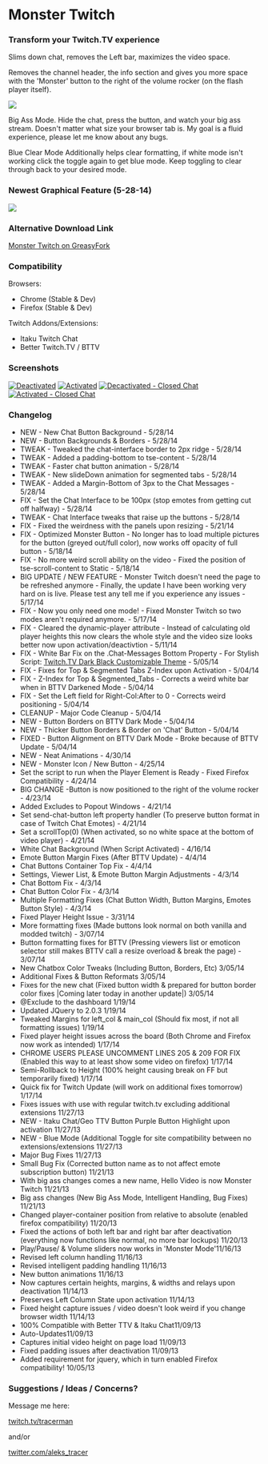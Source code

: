 # Monster Twitch

### Transform your Twitch.TV experience

Slims down chat, removes the Left bar, maximizes the video space.

Removes the channel header, the info section and gives you more space with the 'Monster' button to the right of the volume rocker (on the flash player itself).

![][1]

Big Ass Mode. Hide the chat, press the button, and watch your big ass stream. Doesn't matter what size your browser tab is. My goal is a fluid experience, please let me know about any bugs.

Blue Clear Mode Additionally helps clear formatting, if white mode isn't working click the toggle again to get blue mode. Keep toggling to clear through back to your desired mode.

### Newest Graphical Feature (5-28-14)

![][2]

### Alternative Download Link

[Monster Twitch on GreasyFork][3]

### Compatibility

Browsers:

* Chrome (Stable & Dev)
* Firefox (Stable & Dev)

Twitch Addons/Extensions:

* Itaku Twitch Chat
* Better Twitch.TV / BTTV

### Screenshots

[![Deactivated][4]](https://i.imgur.com/9WA1qTC.png)   [![Activated][5]](https://i.imgur.com/o7DLMpY.png)   [![Decactivated - Closed Chat][6]](https://i.imgur.com/p6rIaxc.png)   [![Activated - Closed Chat][7]](http://i.imgur.com/nR5wi40.png)

### Changelog

* NEW \- New Chat Button Background - 5/28/14
* NEW \- Button Backgrounds & Borders - 5/28/14
* TWEAK \- Tweaked the chat-interface border to 2px ridge - 5/28/14
* TWEAK \- Added a padding-bottom to tse-content - 5/28/14
* TWEAK \- Faster chat button animation - 5/28/14
* TWEAK \- New slideDown animation for segmented tabs - 5/28/14
* TWEAK \- Added a Margin-Bottom of 3px to the Chat Messages - 5/28/14
* FIX \- Set the Chat Interface to be 100px (stop emotes from getting cut off halfway) - 5/28/14
* TWEAK \- Chat Interface tweaks that raise up the buttons - 5/28/14
* FIX \- Fixed the weirdness with the panels upon resizing - 5/21/14
* FIX \- Optimized Monster Button - No longer has to load multiple pictures for the button (greyed out/full color), now works off opacity of full button \- 5/18/14
* FIX \- No more weird scroll ability on the video - Fixed the position of tse-scroll-content to Static \- 5/18/14
* BIG UPDATE / NEW FEATURE \- Monster Twitch doesn't need the page to be refreshed anymore - Finally, the update I have been working very hard on is live. Please test any tell me if you experience any issues \- 5/17/14
* FIX \- Now you only need one mode! - Fixed Monster Twitch so two modes aren't required anymore. \- 5/17/14
* FIX \- Cleared the dynamic-player attribute - Instead of calculating old player heights this now clears the whole style and the video size looks better now upon activation/deactivtion \- 5/11/14
* FIX \- White Bar Fix on the .Chat-Messages Bottom Property - For Stylish Script: [Twitch.TV Dark Black Customizable Theme][8] \- 5/05/14
* FIX \- Fixes for Top & Segmented Tabs Z-Index upon Activation - 5/04/14
* FIX \- Z-Index for Top & Segmented_Tabs - Corrects a weird white bar when in BTTV Darkened Mode \- 5/04/14
* FIX \- Set the Left field for Right-Col:After to 0 - Corrects weird positioning \- 5/04/14
* CLEANUP \- Major Code Cleanup - 5/04/14
* NEW \- Button Borders on BTTV Dark Mode - 5/04/14
* NEW \- Thicker Button Borders & Border on 'Chat' Button - 5/04/14
* FIXED \- Button Alignment on BTTV Dark Mode - Broke because of BTTV Update - 5/04/14
* NEW \- Neat Animations - 4/30/14
* NEW \- Monster Icon / New Button - 4/25/14
* Set the script to run when the Player Element is Ready - Fixed Firefox Compatibility \- 4/24/14
* BIG CHANGE -Button is now positioned to the right of the volume rocker \- 4/23/14
* Added Excludes to Popout Windows - 4/21/14
* Set send-chat-button left property handler (To preserve button format in case of Twitch Chat Emotes) - 4/21/14
* Set a scrollTop(0) (When activated, so no white space at the bottom of video player) - 4/21/14
* White Chat Background (When Script Activated) - 4/16/14
* Emote Button Margin Fixes (After BTTV Update) - 4/4/14
* Chat Buttons Container Top Fix - 4/4/14
* Settings, Viewer List, & Emote Button Margin Adjustments - 4/3/14
* Chat Bottom Fix - 4/3/14
* Chat Button Color Fix - 4/3/14
* Multiple Formatting Fixes (Chat Button Width, Button Margins, Emotes Button Style) - 4/3/14
* Fixed Player Height Issue - 3/31/14
* More formatting fixes (Made buttons look normal on both vanilla and modded twitch) - 3/07/14
* Button formatting fixes for BTTV (Pressing viewers list or emoticon selector still makes BTTV call a resize overload & break the page) - 3/07/14
* New Chatbox Color Tweaks (Including Button, Borders, Etc) 3/05/14
* Additional Fixes & Button Reformats 3/05/14
* Fixes for the new chat (Fixed button width & prepared for button border color fixes |Coming later today in another update|) 3/05/14
* @Exclude to the dashboard 1/19/14
* Updated JQuery to 2.0.3 1/19/14
* Tweaked Margins for left_col & main_col (Should fix most, if not all formatting issues) 1/19/14
* Fixed player height issues across the board (Both Chrome and Firefox now work as intended) 1/17/14
* CHROME USERS PLEASE UNCOMMENT LINES 205 & 209 FOR FIX (Enabled this way to at least show some video on firefox) 1/17/14
* Semi-Rollback to Height (100% height causing break on FF but temporarily fixed) 1/17/14
* Quick fix for Twitch Update (will work on additional fixes tomorrow) 1/17/14
* Fixes issues with use with regular twitch.tv excluding additional extensions 11/27/13
* NEW - Itaku Chat/Geo TTV Button Purple Button Highlight upon activation 11/27/13
* NEW - Blue Mode (Additional Toggle for site compatibility between no extensions/extensions 11/27/13
* Major Bug Fixes 11/27/13
* Small Bug Fix (Corrected button name as to not affect emote subscription button) 11/21/13
* With big ass changes comes a new name, Hello Video is now Monster Twitch 11/21/13
* Big ass changes (New Big Ass Mode, Intelligent Handling, Bug Fixes) 11/21/13
* Changed player-container position from relative to absolute (enabled firefox compatibility) 11/20/13
* Fixed the actions of both left bar and right bar after deactivation (everything now functions like normal, no more bar lockups) 11/20/13
* Play/Pause/ & Volume sliders now works in 'Monster Mode'11/16/13
* Revised left column handling 11/16/13
* Revised intelligent padding handling 11/16/13
* New button animations 11/16/13
* Now captures certain heights, margins, & widths and relays upon deactivation 11/14/13
* Preserves Left Column State upon activation 11/14/13
* Fixed height capture issues / video doesn't look weird if you change browser width 11/14/13
* 100% Compatible with Better TTV & Itaku Chat11/09/13
* Auto-Updates11/09/13
* Captures initial video height on page load 11/09/13
* Fixed padding issues after deactivation 11/09/13
* Added requirement for jquery, which in turn enabled Firefox compatibility! 10/05/13

### Suggestions / Ideas / Concerns?

Message me here:

[twitch.tv/tracerman][9]

and/or

[twitter.com/aleks_tracer][10]

[1]: https://i.imgur.com/FOF5KXr.png
[2]: https://i.imgur.com/EdsdV9t.png
[3]: https://greasyfork.org/scripts/185-monster-twitch
[4]: https://i.imgur.com/9WA1qTCs.png "Deactivated"
[5]: https://i.imgur.com/o7DLMpYs.png "Activated"
[6]: https://i.imgur.com/p6rIaxcs.png "Deactivated - Chat Disabled"
[7]: https://i.imgur.com/nR5wi40s.png "Activated - Chat Disabled"
[8]: http://userstyles.org/styles/78830/twitch-tv-dark-black-customisable-theme
[9]: http://www.twitch.tv/tracerman
[10]: http://www.twitter.com/aleks_tracer
